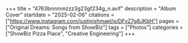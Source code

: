 +++
title = "4763bnnmmzzz3g23gf234g_n.avif"
description = "Album Cover"
startdate = "2025-02-06"
citations = ["https://www.instagram.com/justinishmael/p/DFvZ7g8JKbH"]
pages = ["Original Dreams: Songs from ShowBiz"]
tags = ["Photos"]
categories = ["ShowBiz Pizza Place", "Creative Engineering"]
+++
